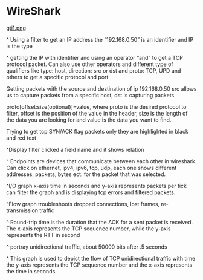 # WireShark
[gti1.png](https://postimg.cc/kRxNcZ02)

^ Using a filter to get an IP address the “192.168.0.50” is an identifier and IP is the type 

^ getting the IP with identifier and using an operator “and” to get a TCP protocol packet. Can also use other operators and different type of qualifiers like type: host, direction: src or dst and proto: TCP, UPD and others to get a specific protocol and port


Getting packets with the source and destination of ip 192.168.0.50 src allows us to capture packets from a specific host, dst is capturing packets 




proto[offset:size(optional)]=value, where proto is the desired protocol to filter, offset is the position of the value in the header, size is the length of the data you are looking for and value is the data you want to find.


Trying to get tcp SYN/ACK flag packets only they are highlighted in black and red text

^Display filter clicked a field name and it shows relation 

^ Endpoints are devices that communicate between each other in wireshark. Can click on ethernet, ipv4, ipv6, tcp, udp, each one shows different addresses, packets, bytes ect. for the packet that was selected.

^I/O graph x-axis time in seconds and y-axis represents packets per tick can filter the graph and is displaying tcp errors and filtered packets.

^Flow graph troubleshoots dropped connections, lost frames, re-transmission traffic

^ Round-trip time is the duration that the ACK for a sent packet is received. The x-axis represents the TCP sequence number, while the y-axis represents the RTT in second

^ portray unidirectional traffic, about 50000 bits after .5 seconds 

^ This graph is used to depict the flow of TCP unidirectional traffic with time the y-axis represents the TCP sequence number and the x-axis represents the time in seconds.
